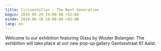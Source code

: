 ```yaml
---
title: Circumstellar - The Next Generation
begin: 2019-05-29 19:00:00 +02:00
einde: 2019-06-16 18:00:00 +02:00
lang: en
---
```


Welcome to our exhibition featuring Glass by Wouter Bolangier. The exhibition will take place at our new pop-up gallery Gentsestraat 61 Aalst.
